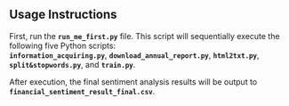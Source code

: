 ## Usage Instructions

First, run the **`run_me_first.py`** file. This script will sequentially execute the following five Python scripts:  
**`information_acquiring.py`**, **`download_annual_report.py`**, **`html2txt.py`**, **`split&stopwords.py`**, and **`train.py`**.

After execution, the final sentiment analysis results will be output to **`financial_sentiment_result_final.csv`**.
